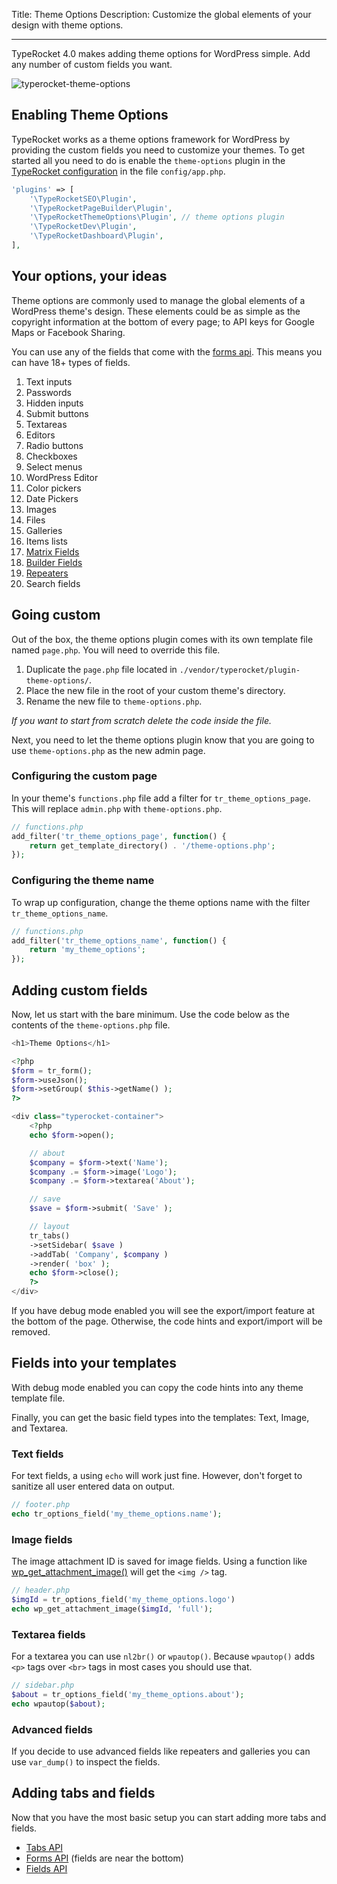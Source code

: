 Title: Theme Options
Description: Customize the global elements of your design with theme options.

---

TypeRocket 4.0 makes adding theme options for WordPress simple. Add any number of custom fields you want.

![typerocket-theme-options](https://typerocket.com/wp-content/uploads/2015/08/typerocket-theme-options.png)

## Enabling Theme Options

TypeRocket works as a theme options framework for WordPress by providing the custom fields you need to customize your themes. To get started all you need to do is enable the `theme-options` plugin in the [TypeRocket configuration](/docs/v4/configuration/) in the file `config/app.php`.

```php
'plugins' => [
    '\TypeRocketSEO\Plugin',
    '\TypeRocketPageBuilder\Plugin',
    '\TypeRocketThemeOptions\Plugin', // theme options plugin
    '\TypeRocketDev\Plugin',
    '\TypeRocketDashboard\Plugin',
],
```

## Your options, your ideas

Theme options are commonly used to manage the global elements of a WordPress theme's design. These elements could be as simple as the copyright information at the bottom of every page; to API keys for Google Maps or Facebook Sharing.

You can use any of the fields that come with the [forms api](/docs/v4/forms/). This means you can have 18+ types of fields.

1. Text inputs
2. Passwords
3. Hidden inputs
4. Submit buttons
5. Textareas
6. Editors
7. Radio buttons
8. Checkboxes
9. Select menus
10. WordPress Editor
11. Color pickers
12. Date Pickers
13. Images
14. Files
15. Galleries
16. Items lists
17. [Matrix Fields](/docs/v4/matrix-field/)
18. [Builder Fields](/docs/v4/builder-field/)
19. [Repeaters](/docs/v4/repeater-field/)
20. Search fields

## Going custom

Out of the box, the theme options plugin comes with its own template file named `page.php`. You will need to override this file.

1. Duplicate the `page.php` file located in `./vendor/typerocket/plugin-theme-options/`.
2. Place the new file in the root of your custom theme's directory.
3. Rename the new file to `theme-options.php`.

*If you want to start from scratch delete the code inside the file.*

Next, you need to let the theme options plugin know that you are going to use `theme-options.php` as the new admin page.

### Configuring the custom page 

In your theme's `functions.php` file add a filter for `tr_theme_options_page`. This will replace `admin.php` with `theme-options.php`.  

```php
// functions.php
add_filter('tr_theme_options_page', function() {
    return get_template_directory() . '/theme-options.php';
});
```

### Configuring the theme name

To wrap up configuration, change the theme options name with the filter `tr_theme_options_name`.

```php
// functions.php
add_filter('tr_theme_options_name', function() {
    return 'my_theme_options';
});
```

## Adding custom fields

Now, let us start with the bare minimum. Use the code below as the contents of the `theme-options.php` file.

```php
<h1>Theme Options</h1>

<?php
$form = tr_form();
$form->useJson();
$form->setGroup( $this->getName() );
?>

<div class="typerocket-container">
    <?php
    echo $form->open();

    // about
    $company = $form->text('Name');
    $company .= $form->image('Logo');
    $company .= $form->textarea('About');

    // save
    $save = $form->submit( 'Save' );

    // layout
    tr_tabs()
    ->setSidebar( $save )
    ->addTab( 'Company', $company )
    ->render( 'box' );
    echo $form->close();
    ?>
</div>
```

If you have debug mode enabled you will see the export/import feature at the bottom of the page.  Otherwise, the code hints and export/import will be removed.


## Fields into your templates

With debug mode enabled you can copy the code hints into any theme template file.

Finally, you can get the basic field types into the templates: Text, Image, and Textarea.

### Text fields

For text fields, a using `echo` will work just fine. However, don't forget to sanitize all user entered data on output.

```php
// footer.php
echo tr_options_field('my_theme_options.name');
```

### Image fields

The image attachment ID is saved for image fields. Using a function like [wp_get_attachment_image()](https://codex.wordpress.org/Function_Reference/wp_get_attachment_image) will get the `<img />` tag.

```php
// header.php
$imgId = tr_options_field('my_theme_options.logo')
echo wp_get_attachment_image($imgId, 'full');
```

### Textarea fields

For a textarea you can use `nl2br()` or `wpautop()`. Because `wpautop()` adds `<p>` tags over `<br>` tags in most cases you should use that.

```php
// sidebar.php
$about = tr_options_field('my_theme_options.about');
echo wpautop($about);
```

### Advanced fields

If you decide to use advanced fields like repeaters and galleries you can use `var_dump()` to inspect the fields.

## Adding tabs and fields

Now that you have the most basic setup you can start adding more tabs and fields.

- [Tabs API](/docs/v4/layout-tabs/)
- [Forms API](/docs/v4/forms/) (fields are near the bottom)
- [Fields API](/docs/v4/fields/)
